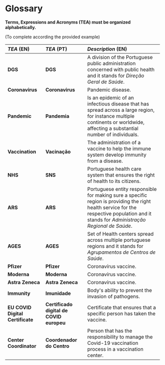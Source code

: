 # Glossary

**Terms, Expressions and Acronyms (TEA) must be organized alphabetically.**

(To complete according the provided example)

| **_TEA_** (EN)  | **_TEA_** (PT) | **_Description_** (EN)                                           |                                       
|:------------------------|:-----------------|:--------------------------------------------|
| **DGS** | **DGS** | A division of the Portuguese public administration concerned with public health and it stands for _Direção_ _Geral_ _de_ _Saúde_. |
| **Coronavirus** | **Coronavirus** | Pandemic disease.|
| **Pandemic** | **Pandemia** | Is an epidemic of an infectious disease that has spread across a large region, for instance multiple continents or worldwide, affecting a substantial number of individuals.|
| **Vaccination** | **Vacinação** | The administration of a vaccine to help the immune system develop immunity from a disease.|
| **NHS** | **SNS** | Portuguese health care system that ensures the right of health to its citizens.|
| **ARS** | **ARS** | Portuguese entity responsible for making sure a specific region is providing the right health service for the respective population and it stands for _Administração_ _Regional_ _de_ _Saúde_.|
| **AGES** | **AGES** | Set of Health centers spread across multiple portuguese regions and it stands for _Agrupamentos_ _de_ _Centros_ _de_ _Saúde_.|
| **Pfizer** | **Pfizer** | Coronavírus vaccine. |
| **Moderna** | **Moderna** | Coronavírus vaccine. |
| **Astra Zeneca** | **Astra Zeneca** | Coronavírus vaccine. |
| **Immunity** | **Imunidade** |  Body's ability to prevent the invasion of pathogens. |
| **EU COVID Digital Certificate** | **Certificado digital de COVID europeu** | Certificate that ensures that a specific person has taken the vaccine. |
| **Center Coordinator** | **Coordenador do Centro** | Person that has the responsibility to manage the Covid-19 vaccination process in a vaccination center.
